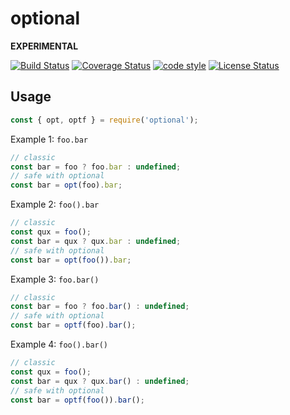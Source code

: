 # optional

**EXPERIMENTAL**

[![Build Status](https://travis-ci.org/frankthelen/optional.svg?branch=master)](https://travis-ci.org/frankthelen/optional)
[![Coverage Status](https://coveralls.io/repos/github/frankthelen/optional/badge.svg?branch=master)](https://coveralls.io/github/frankthelen/optional?branch=master)
[![code style](https://img.shields.io/badge/code_style-airbnb-brightgreen.svg)](https://github.com/airbnb/javascript)
[![License Status](http://img.shields.io/npm/l/optional.svg)]()

## Usage

```js
const { opt, optf } = require('optional');
```

Example 1: `foo.bar`
```js
// classic
const bar = foo ? foo.bar : undefined;
// safe with optional
const bar = opt(foo).bar;
```

Example 2: `foo().bar`
```js
// classic
const qux = foo();
const bar = qux ? qux.bar : undefined;
// safe with optional
const bar = opt(foo()).bar;
```

Example 3: `foo.bar()`
```js
// classic
const bar = foo ? foo.bar() : undefined;
// safe with optional
const bar = optf(foo).bar();
```

Example 4: `foo().bar()`
```js
// classic
const qux = foo();
const bar = qux ? qux.bar() : undefined;
// safe with optional
const bar = optf(foo()).bar();
```
